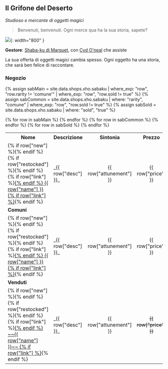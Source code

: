 ## Il Grifone del Deserto

_Studioso e mercante di oggetti magici_

> Benvenuti, benvenuti. Ogni merce qua ha la sua storia, sapete?

![](../assets/img/Grifone-deserto-logo.webp){: width="800" }

**Gestore**: [Shaba-ku di Marquet](/xho/npc/merchant#shaba-ku-di-marquet), con [Cyd O'neal](/xho/npc/merchant#cyd-oneal) che assiste

La sua offerta di oggetti magici cambia spesso. Ogni oggetto ha una storia, che sarà ben felice di raccontare.

### Negozio

{% 
    assign sabMain = site.data.shops.xho.sabaku 
    | where_exp: "row", "row.rarity != 'comune'" 
    | where_exp: "row", "row.sold != true" 
%}
{% 
    assign sabCommon = site.data.shops.xho.sabaku 
    | where: "rarity", "comune" 
    | where_exp: "row", "row.sold != true" 
%}
{% 
    assign sabSold = site.data.shops.xho.sabaku 
    | where: "sold", "true"
%}

<table>
    <tr>
        <th>Nome</th>
        <th>Descrizione</th>
        <th>Sintonia</th>
        <th>Prezzo</th>
        <th>Rarità</th>
    </tr>
    {% for row in sabMain %}
        <tr>
            <td>
            {% if row["new"] %}<span class="new"></span>{% endif %}
            {% if row["restocked"] %}<span class="restocked"></span>{% endif %}
            {% if row["link"] %}<a href="{{ row['link'] }}">{% endif %}
            <span markdown="1">{{ row["name"] }}</span>
            {% if row["link"] %}</a>{% endif %}
            </td>
            <td><span markdown="1">_{{ row["desc"] }}_</span></td>
            <td style="text-align:center">{{ row["attunement"] }}</td>
            <td style="text-align:center">{{ row["price"] }}</td>
            <td style="text-align:center">{{ row["rarity"] }}</td>
        </tr>
    {% endfor %}
    <tr class="tablesep">
        <td><strong>Comuni</strong></td>
        <td></td><td></td><td></td><td></td>
    </tr>
    {% for row in sabCommon %}
        <tr>
            <td>
            {% if row["new"] %}<span class="new"></span>{% endif %}
            {% if row["restocked"] %}<span class="restocked"></span>{% endif %}
            {% if row["link"] %}<a href="{{ row['link'] }}">{% endif %}
            <span markdown="1">{{ row["name"] }}</span>
            {% if row["link"] %}</a>{% endif %}
            </td>
            <td><span markdown="1">_{{ row["desc"] }}_</span></td>
            <td style="text-align:center">{{ row["attunement"] }}</td>
            <td style="text-align:center">{{ row["price"] }}</td>
            <td style="text-align:center">{{ row["rarity"] }}</td>
        </tr>
    {% endfor %}
    <tr class="tablesep collapsible coll-blank">
        <td><strong>Venduti</strong></td>
        <td></td><td></td><td></td><td></td>
    </tr>
    {% for row in sabSold %}
        <tr class="collapsible-content hidden">
            <td>
            {% if row["new"] %}<span class="new"></span>{% endif %}
            {% if row["restocked"] %}<span class="restocked"></span>{% endif %}
            {% if row["link"] %}<a href="{{ row['link'] }}">{% endif %}
            <span markdown="1">~~{{ row["name"] }}~~</span>
            {% if row["link"] %}</a>{% endif %}
            </td>
            <td><span markdown="1">_{{ row["desc"] }}_</span></td>
            <td style="text-align:center">{{ row["attunement"] }}</td>
            <td style="text-align:center"><del>{{ row["price"] }}</del></td>
            <td style="text-align:center">{{ row["rarity"] }}</td>
        </tr>
    {% endfor %}
</table>